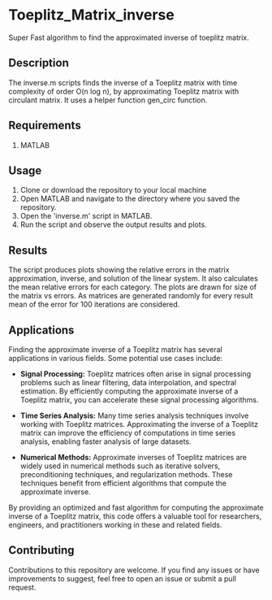 # Toeplitz_Matrix_inverse
Super Fast algorithm to find the approximated inverse of toeplitz matrix.
## Description
The inverse.m scripts finds the inverse of a Toeplitz matrix with time complexity of order O(n log n), by approximating Toeplitz matrix with circulant matrix. It uses a helper function gen_circ function.

## Requirements 
1. MATLAB

## Usage
1. Clone or download the repository to your local machine
2. Open MATLAB and navigate to the directory where you saved the repository.
3. Open the 'inverse.m' script in MATLAB.
4. Run the script and observe the output results and plots.

## Results
The script produces plots showing the relative errors in the matrix approximation, inverse, and solution of the linear system. It also calculates the mean relative errors for each category. The plots are drawn for size of the matrix vs errors. As matrices are generated randomly for every result mean of the error for 100 iterations are considered.

## Applications

Finding the approximate inverse of a Toeplitz matrix has several applications in various fields. Some potential use cases include:

- **Signal Processing:** Toeplitz matrices often arise in signal processing problems such as linear filtering, data interpolation, and spectral estimation. By efficiently computing the approximate inverse of a Toeplitz matrix, you can accelerate these signal processing algorithms.

- **Time Series Analysis:** Many time series analysis techniques involve working with Toeplitz matrices. Approximating the inverse of a Toeplitz matrix can improve the efficiency of computations in time series analysis, enabling faster analysis of large datasets.

- **Numerical Methods:** Approximate inverses of Toeplitz matrices are widely used in numerical methods such as iterative solvers, preconditioning techniques, and regularization methods. These techniques benefit from efficient algorithms that compute the approximate inverse.

By providing an optimized and fast algorithm for computing the approximate inverse of a Toeplitz matrix, this code offers a valuable tool for researchers, engineers, and practitioners working in these and related fields.



## Contributing
Contributions to this repository are welcome. If you find any issues or have improvements to suggest, feel free to open an issue or submit a pull request.

